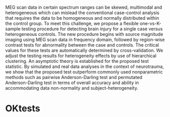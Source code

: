  MEG scan data in certain spectrum ranges can be skewed, multimodal and heterogeneous which can mislead the conventional case-control analysis that requires the data to be homogeneous and normally distributed within the control group. To meet this challenge, we propose a flexible one-vs-K-sample testing procedure for detecting brain injury for a single case versus heterogeneous controls. The new procedure begins with source magnitude imaging using MEG scan data in frequency domain, followed by region-wise contrast tests for abnormality between the case and controls.  The critical values for these tests are automatically determined by cross-validation. We adjust the testing results for heterogeneity effects by use of hierarchical clustering.   An asymptotic theory is established for the proposed test statistic. By simulated and real data analyses in the context of neurotrauma, we show that the proposed test outperform commonly used nonparametric methods such as pairwise Anderson-Darling test and permutated Anderson-Darling test in terms of overall accuracy and ability in accommodating data non-normality and subject-heterogeneity.
 # OKtests
